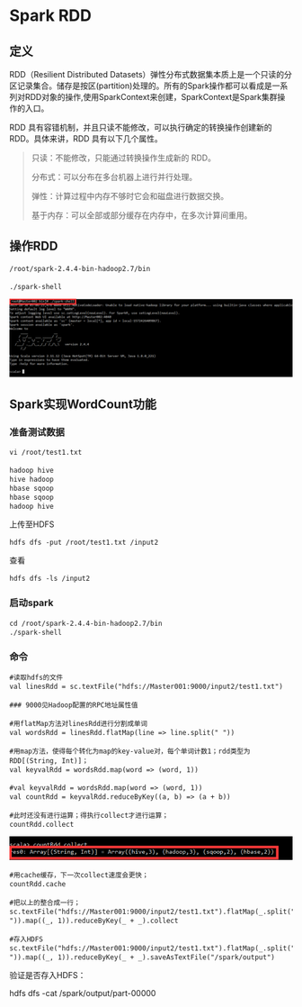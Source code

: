 # Spark RDD

## 定义 

RDD（Resilient Distributed Datasets）弹性分布式数据集本质上是一个只读的分区记录集合。储存是按区(partition)处理的。所有的Spark操作都可以看成是一系列对RDD对象的操作,使用SparkContext来创建，SparkContext是Spark集群操作的入口。

RDD 具有容错机制，并且只读不能修改，可以执行确定的转换操作创建新的 RDD。具体来讲，RDD 具有以下几个属性。

> 只读：不能修改，只能通过转换操作生成新的 RDD。
> 
> 分布式：可以分布在多台机器上进行并行处理。
> 
> 弹性：计算过程中内存不够时它会和磁盘进行数据交换。
> 
> 基于内存：可以全部或部分缓存在内存中，在多次计算间重用。


## 操作RDD

	/root/spark-2.4.4-bin-hadoop2.7/bin
	
	./spark-shell


![](Images/4.png)




## Spark实现WordCount功能

### 准备测试数据

	vi /root/test1.txt

	hadoop hive
	hive hadoop
	hbase sqoop
	hbase sqoop
	hadoop hive

上传至HDFS

	hdfs dfs -put /root/test1.txt /input2

查看

	hdfs dfs -ls /input2


### 启动spark

	cd /root/spark-2.4.4-bin-hadoop2.7/bin
	./spark-shell

### 命令

	#读取hdfs的文件 
	val linesRdd = sc.textFile("hdfs://Master001:9000/input2/test1.txt")

	### 9000见Hadoop配置的RPC地址属性值

	#用flatMap方法对linesRdd进行分割成单词
	val wordsRdd = linesRdd.flatMap(line => line.split(" "))
	
	#用map方法，使得每个转化为map的key-value对，每个单词计数1；rdd类型为 RDD[(String, Int)]；
	val keyvalRdd = wordsRdd.map(word => (word, 1))

	#val keyvalRdd = wordsRdd.map(word => (word, 1))
	val countRdd = keyvalRdd.reduceByKey((a, b) => (a + b))

	#此时还没有进行运算；得执行collect才进行运算；
	countRdd.collect

![](Images/5.png)

	#用cache缓存，下一次collect速度会更快；
	countRdd.cache

	#把以上的整合成一行；
	sc.textFile("hdfs://Master001:9000/input2/test1.txt").flatMap(_.split(" ")).map((_, 1)).reduceByKey(_ + _).collect

	#存入HDFS
	sc.textFile("hdfs://Master001:9000/input2/test1.txt").flatMap(_.split(" ")).map((_, 1)).reduceByKey(_ + _).saveAsTextFile("/spark/output")


验证是否存入HDFS：

hdfs dfs -cat /spark/output/part-00000